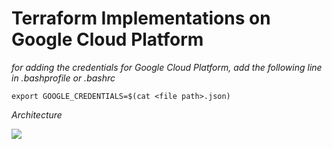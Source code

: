 # Terraform Implementations on Google Cloud Platform

*for adding the credentials for Google Cloud Platform, add the following line in .bashprofile or .bashrc*	

```
export GOOGLE_CREDENTIALS=$(cat <file path>.json)
```
*Architecture*

![](https://encrypted-tbn0.gstatic.com/images?q=tbn%3AANd9GcQ0LqmqtWXxXeJsGo8v-5NGhaX9ogi3DsgNadiXCBv_ikTwU1iW)

